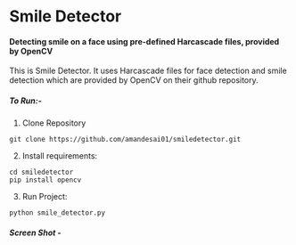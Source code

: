# Smile Detector
#### Detecting smile on a face using pre-defined Harcascade files, provided by OpenCV

This is Smile Detector. It uses Harcascade files for face detection and smile detection which are
provided by OpenCV on their github repository.

##### To Run:-

1. Clone Repository
```
git clone https://github.com/amandesai01/smiledetector.git
```

2. Install requirements:
```
cd smiledetector
pip install opencv
```

3. Run Project:
```
python smile_detector.py
```

##### Screen Shot -

